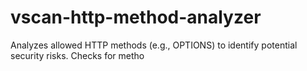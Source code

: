 # vscan-http-method-analyzer
Analyzes allowed HTTP methods (e.g., OPTIONS) to identify potential security risks. Checks for metho
